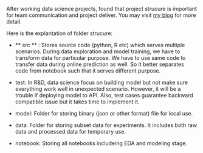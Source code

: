 After working data science projects, found that project strucure is important for team communication and project deliver. You may visit [my blog](https://towardsdatascience.com/manage-your-data-science-project-structure-in-early-stage-95f91d4d0600) for more detail.

Here is the explantation of folder strucure:


- ** src ** : Stores source code (python, R etc) which serves multiple scenarios. During data exploration and model training, we have to transform data for particular purpose. We have to use same code to transfer data during online prediction as well. So it better separates code from notebook such that it serves different purpose.

- test: In R&D, data science focus on building model but not make sure everything work well in unexpected scenario. However, it will be a trouble if deploying model to API. Also, test cases guarantee backward compatible issue but it takes time to implement it.
- model: Folder for storing binary (json or other format) file for local use.
- data: Folder for storing subset data for experiments. It includes both raw data and processed data for temporary use.
- notebook: Storing all notebooks includeing EDA and modeling stage.
